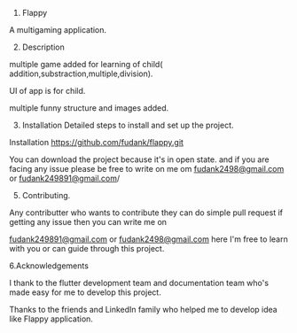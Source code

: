 1. Flappy

A multigaming application.

2. Description

multiple game added for learning of child( addition,substraction,multiple,division).

UI of app is for child.

multiple funny structure and images added.

3. Installation Detailed steps to install and set up the project.

Installation https://github.com/fudank/flappy.git

You can download the project because it's in open state. and if you are facing any issue please be free to write on me om fudank2498@gmail.com or fudank249891@gmail.com/

5. Contributing.

Any contributter who wants to contribute they can do simple pull request if getting any issue then you can write me on

fudank249891@gmail.com or fudank2498@gmail.com here I'm free to learn with you or can guide through this project.

6.Acknowledgements

I thank to the flutter development team and documentation team who's made easy for me to develop this project.

Thanks to the friends and LinkedIn family who helped me to develop idea like Flappy application.
